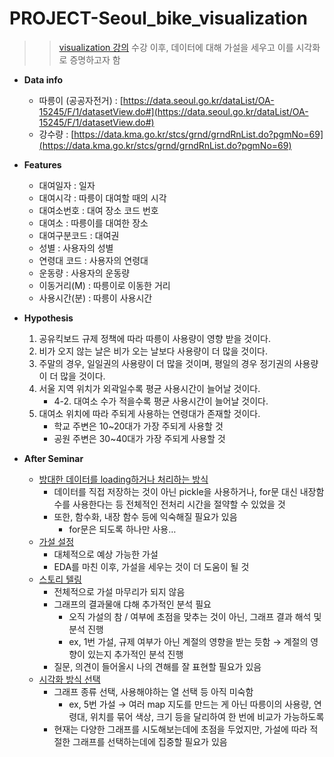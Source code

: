 # PROJECT-Seoul_bike_visualization

> > [visualization 강의](https://github.com/Chaewon-Leee/TIL/tree/main/ML/Visualization) 수강 이후, 데이터에 대해 가설을 세우고 이를 시각화로 증명하고자 함

- **Data info**

  - 따릉이 (공공자전거) : [https://data.seoul.go.kr/dataList/OA-15245/F/1/datasetView.do#](https://data.seoul.go.kr/dataList/OA-15245/F/1/datasetView.do#)
  - 강수량 : [https://data.kma.go.kr/stcs/grnd/grndRnList.do?pgmNo=69](https://data.kma.go.kr/stcs/grnd/grndRnList.do?pgmNo=69)

- **Features**

  - 대여일자 : 일자
  - 대여시각 : 따릉이 대여할 때의 시각
  - 대여소번호 : 대여 장소 코드 번호
  - 대여소 : 따릉이를 대여한 장소
  - 대여구분코드 : 대여권
  - 성별 : 사용자의 성별
  - 연령대 코드 : 사용자의 연령대
  - 운동량 : 사용자의 운동량
  - 이동거리(M) : 따릉이로 이동한 거리
  - 사용시간(분) : 따릉이 사용시간

- **Hypothesis**

  1. 공유킥보드 규제 정책에 따라 따릉이 사용량이 영향 받을 것이다.
  2. 비가 오지 않는 날은 비가 오는 날보다 사용량이 더 많을 것이다.
  3. 주말의 경우, 일일권의 사용량이 더 많을 것이며, 평일의 경우 정기권의 사용량이 더 많을 것이다.
  4. 서울 지역 위치가 외곽일수록 평균 사용시간이 늘어날 것이다.
     - 4-2. 대여소 수가 적을수록 평균 사용시간이 늘어날 것이다.
  5. 대여소 위치에 따라 주되게 사용하는 연령대가 존재할 것이다.
     - 학교 주변은 10~20대가 가장 주되게 사용할 것
     - 공원 주변은 30~40대가 가장 주되게 사용할 것

- **After Seminar**
  - <u>방대한 데이터를 loading하거나 처리하는 방식</u>
    - 데이터를 직접 저장하는 것이 아닌 pickle을 사용하거나, for문 대신 내장함수를 사용한다는 등 전체적인 전처리 시간을 절약할 수 있었을 것
    - 또한, 함수화, 내장 함수 등에 익숙해질 필요가 있음
      - for문은 되도록 하나만 사용…
  - <u>가설 설정</u>
    - 대체적으로 예상 가능한 가설
    - EDA를 마친 이후, 가설을 세우는 것이 더 도움이 될 것
  - <u>스토리 텔링</u>
    - 전체적으로 가설 마무리가 되지 않음
    - 그래프의 결과물애 댜해 추가적인 분석 필요
      - 오직 가설의 참 / 여부에 초점을 맞추는 것이 아닌, 그래프 결과 해석 및 분석 진행
      - ex, 1번 가설, 규제 여부가 아닌 계절의 영향을 받는 듯함 → 계절의 영향이 있는지 추가적인 분석 진행
    - 질문, 의견이 들어올시 나의 견해를 잘 표현할 필요가 있음
  - <u>시각화 방식 선택</u>
    - 그래프 종류 선택, 사용해야하는 열 선택 등 아직 미숙함
      - ex, 5번 가설 → 여러 map 지도를 만드는 게 아닌 따릉이의 사용량, 연령대, 위치를 묶어 색상, 크기 등을 달리하여 한 번에 비교가 가능하도록
    - 현재는 다양한 그래프를 시도해보는데에 초점을 두었지만, 가설에 따라 적절한 그래프를 선택하는데에 집중할 필요가 있음
